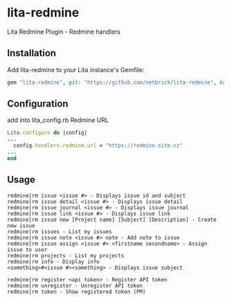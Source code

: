 # lita-redmine

Lita Redmine Plugin - Redmine handlers

## Installation

Add lita-redmine to your Lita instance's Gemfile:

``` ruby
gem "lita-redmine", git: "https://github.com/netbrick/lita-redmine", branch: "master"
```

## Configuration

add into lita_config.rb Redmine URL

``` ruby
Lita.configure do |config|
...
  config.handlers.redmine.url = "https://redmine.site.cz"
...
end
```

## Usage

```
redmine|rm issue <issue #> - Displays issue id and subject
redmine|rm issue detail <issue #> - Displays issue detail
redmine|rm issue journal <issue #> - Displays issue journal
redmine|rm issue link <issue #> - Displays issue link
redmine|rm issue new [Project name] [Subject] [Description] - Create new issue
redmine|rm issues - List my issues
redmine|rm issue note <issue #> note - Add note to issue
redmine|rm issue assign <issue #> <firstname secondname> - Assign issue to user
redmine|rm projects - List my projects
redmine|rm info - Display info
<something>#<issue #><something> - Displays issue subject

redmine|rm register <api token> - Register API token
redmine|rm unregister - Unregister API token
redmine|rm token - Show registered token (PM)
```
